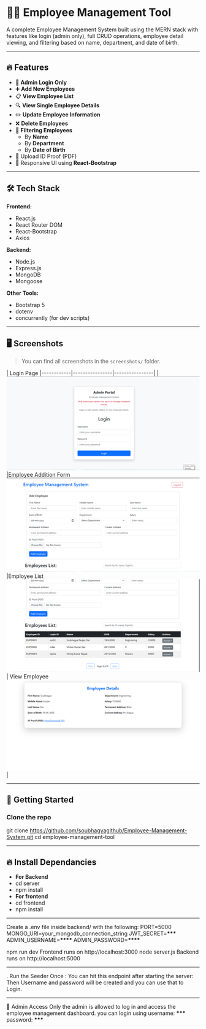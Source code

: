 # 🧑‍💼 Employee Management Tool

A complete Employee Management System built using the MERN stack with features like login (admin only), full CRUD operations, employee detail viewing, and filtering based on name, department, and date of birth.

---

## 🔥 Features

- 🔐 **Admin Login Only**
- ➕ **Add New Employees**
- 📋 **View Employee List**
- 🔍 **View Single Employee Details**
- ✏️ **Update Employee Information**
- ❌ **Delete Employees**
- 🧠 **Filtering Employees**
  - By **Name**
  - By **Department**
  - By **Date of Birth**
- 📁 Upload ID Proof (PDF)
- 🎯 Responsive UI using **React-Bootstrap**

---

## 🛠️ Tech Stack

**Frontend:**

- React.js
- React Router DOM
- React-Bootstrap
- Axios

**Backend:**

- Node.js
- Express.js
- MongoDB
- Mongoose

**Other Tools:**

- Bootstrap 5
- dotenv
- concurrently (for dev scripts)

---

## 🖥️ Screenshots

> You can find all screenshots in the `screenshots/` folder.

| Login Page
|------------|----------------|----------------|
| ![Login](./screenshots/screenshot1.png) |Employee Addition Form ![List](./screenshots/screenshot2.png) |Employee List ![View](./screenshots/screenshot3.png) | View Employee ![View](./screenshots/screenshot4.png) |

---

## 🚀 Getting Started

### Clone the repo

git clone https://github.com/soubhagyagithub/Employee-Management-System.git
cd employee-management-tool

---

## 🔥 Install Dependancies

- **For Backend**
- cd server
- npm install
- **For frontend**
- cd frontend
- npm install

---

Create a .env file inside backend/ with the following:
PORT=5000
MONGO_URI=your_mongodb_connection_string
JWT_SECRET=****\*\*\*****
ADMIN_USERNAME=****\*\*\*\*****
ADMIN_PASSWORD=****\*\*\*\*****

npm run dev
Frontend runs on http://localhost:3000
node server.js
Backend runs on http://localhost:5000

---

. Run the Seeder Once :
You can hit this endpoint after starting the server:
Then Username and password will be created and you can use that to Login.

---

👤 Admin Access
Only the admin is allowed to log in and access the employee management dashboard.
you can login using username: ****\*\*\*****
password: ****\*\*\*****
